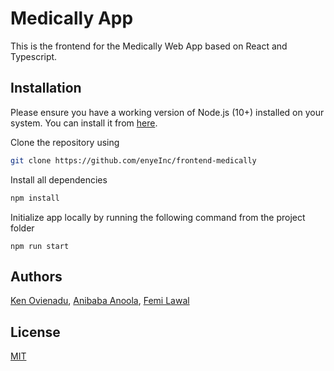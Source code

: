 # Medically App

This is the frontend for the Medically Web App based on React and Typescript.

## Installation

Please ensure you have a working version of Node.js (10+) installed on your system. You can install it from [here](https://nodejs.org/en/download/).

Clone the repository using

```bash
git clone https://github.com/enyeInc/frontend-medically
```

Install all dependencies

```bash
npm install
```

Initialize app locally by running the following command from the project folder

```
npm run start
```

## Authors

[Ken Ovienadu](https://github.com/kenovienadu),
[Anibaba Anoola](https://github.com/Ayoolaanibabs),
[Femi Lawal]()

## License

[MIT](https://choosealicense.com/licenses/mit/)
